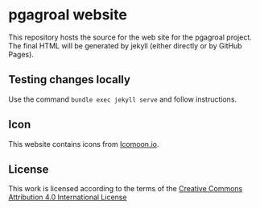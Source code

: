 # pgagroal website

This repository hosts the source for the web site for the pgagroal project. The final HTML will be generated by jekyll
(either directly or by GitHub Pages).

## Testing changes locally

Use the command `bundle exec jekyll serve` and follow instructions.

## Icon

This website contains icons from [Icomoon.io](https://icomoon.io).

## License

This work is licensed according to the terms of the
[Creative Commons Attribution 4.0 International License](https://creativecommons.org/licenses/by/4.0/)
